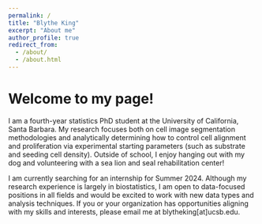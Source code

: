 ```yaml
---
permalink: /
title: "Blythe King"
excerpt: "About me"
author_profile: true
redirect_from: 
  - /about/
  - /about.html
---
```


Welcome to my page!
======
I am a fourth-year statistics PhD student at the University of California, Santa Barbara. My research focuses both on cell image segmentation methodologies and analytically determining how to control cell alignment and proliferation via experimental starting parameters (such as substrate and seeding cell density). Outside of school, I enjoy hanging out with my dog and volunteering with a sea lion and seal rehabilitation center!

I am currently searching for an internship for Summer 2024. Although my research experience is largely in biostatistics, I am open to data-focused positions in all fields and would be excited to work with new data types and analysis techniques. If you or your organization has opportunities aligning with my skills and interests, please email me at blytheking[at]ucsb.edu.

